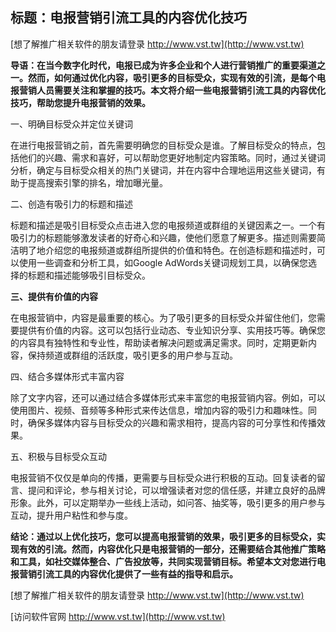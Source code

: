 ## **标题：电报营销引流工具的内容优化技巧**

[想了解推广相关软件的朋友请登录 http://www.vst.tw](http://www.vst.tw)

**导语：在当今数字化时代，电报已成为许多企业和个人进行营销推广的重要渠道之一。然而，如何通过优化内容，吸引更多的目标受众，实现有效的引流，是每个电报营销人员需要关注和掌握的技巧。本文将介绍一些电报营销引流工具的内容优化技巧，帮助您提升电报营销的效果。**

一、明确目标受众并定位关键词

在进行电报营销之前，首先需要明确您的目标受众是谁。了解目标受众的特点，包括他们的兴趣、需求和喜好，可以帮助您更好地制定内容策略。同时，通过关键词分析，确定与目标受众相关的热门关键词，并在内容中合理地运用这些关键词，有助于提高搜索引擎的排名，增加曝光量。

二、创造有吸引力的标题和描述

标题和描述是吸引目标受众点击进入您的电报频道或群组的关键因素之一。一个有吸引力的标题能够激发读者的好奇心和兴趣，使他们愿意了解更多。描述则需要简洁明了地介绍您的电报频道或群组所提供的价值和特色。在创造标题和描述时，可以使用一些调查和分析工具，如Google AdWords关键词规划工具，以确保您选择的标题和描述能够吸引目标受众。

**三、提供有价值的内容**

在电报营销中，内容是最重要的核心。为了吸引更多的目标受众并留住他们，您需要提供有价值的内容。这可以包括行业动态、专业知识分享、实用技巧等。确保您的内容具有独特性和专业性，帮助读者解决问题或满足需求。同时，定期更新内容，保持频道或群组的活跃度，吸引更多的用户参与互动。

四、结合多媒体形式丰富内容

除了文字内容，还可以通过结合多媒体形式来丰富您的电报营销内容。例如，可以使用图片、视频、音频等多种形式来传达信息，增加内容的吸引力和趣味性。同时，确保多媒体内容与目标受众的兴趣和需求相符，提高内容的可分享性和传播效果。

五、积极与目标受众互动

电报营销不仅仅是单向的传播，更需要与目标受众进行积极的互动。回复读者的留言、提问和评论，参与相关讨论，可以增强读者对您的信任感，并建立良好的品牌形象。此外，可以定期举办一些线上活动，如问答、抽奖等，吸引更多的用户参与互动，提升用户粘性和参与度。

**结论：通过以上优化技巧，您可以提高电报营销的效果，吸引更多的目标受众，实现有效的引流。然而，内容优化只是电报营销的一部分，还需要结合其他推广策略和工具，如社交媒体整合、广告投放等，共同实现营销目标。希望本文对您进行电报营销引流工具的内容优化提供了一些有益的指导和启示。**

[想了解推广相关软件的朋友请登录 http://www.vst.tw](http://www.vst.tw)


[访问软件官网 http://www.vst.tw](http://www.vst.tw)
